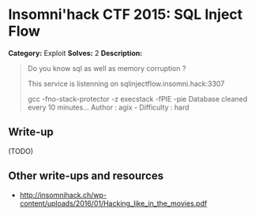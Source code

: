 # Insomni'hack CTF 2015: SQL Inject Flow

**Category:** Exploit
**Solves:** 2
**Description:** 

> Do you know sql as well as memory corruption ?
> 
> This service is listenning on sqlinjectflow.insomni.hack:3307
> 
> gcc -fno-stack-protector -z execstack -fPIE -pie
> Database cleaned every 10 minutes...
> Author : agix - Difficulty : hard

## Write-up

(TODO)

## Other write-ups and resources

* <http://insomnihack.ch/wp-content/uploads/2016/01/Hacking_like_in_the_movies.pdf>